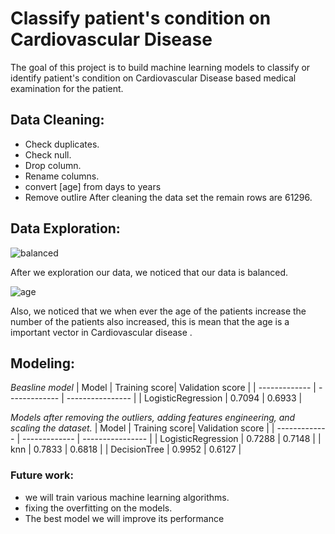 # Classify patient's condition on Cardiovascular Disease
The goal of this project is to build machine learning models to classify or identify patient's condition on Cardiovascular Disease based medical examination for the patient.

## Data Cleaning:

- Check duplicates.
- Check null.
- Drop column.
- Rename columns.
- convert [age] from days to years
- Remove outlire
After cleaning the data set the remain rows are 61296.

## Data Exploration:

![balanced](https://user-images.githubusercontent.com/93076337/146259064-6a614b5a-d643-470f-90f2-f48b568f8f1e.png)

After we exploration our data, we noticed that our data is balanced.


![age](https://user-images.githubusercontent.com/93076337/146259594-9d3737ce-618a-4522-b6dc-a84613046f8b.png)

Also, we noticed that we when ever the age of the patients increase the number of the patients also increased, this is mean that the age is a important vector in Cardiovascular disease . 


## Modeling:

*Beasline model*
|    Model      | Training score| Validation score |
| ------------- | ------------- | ---------------- |
| LogisticRegression | 0.7094   | 0.6933           |
 
*Models after removing the outliers, adding features engineering, and scaling the dataset.*
|    Model      | Training score| Validation score |
| ------------- | ------------- | ---------------- |
| LogisticRegression | 0.7288   | 0.7148           |
| knn                | 0.7833   | 0.6818           |
| DecisionTree       | 0.9952   | 0.6127           |



### Future work:

- we will train various machine learning algorithms.
- fixing the overfitting on the models.
- The best model we will improve its performance
